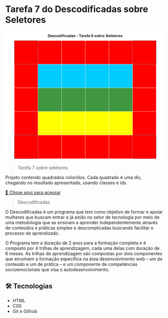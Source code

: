# Tarefa 7 do Descodificadas sobre Seletores 

![preview](./.github/preview.png)

> Tarefa 7 sobre seletores

Projeto contendo quadrados coloridos.
Cada quadrado é uma div, chegando no resultado apresentado, usando classes e ids.

[🔗 Clique aqui para acessar](https://lineeiko.github.io/descodificadas_tarefa_8_seletores/)

> Descodificadas

O Descodificadas  é um programa que tem como objetivo de formar e apoiar mulheres que buscam entrar e já estão no setor de tecnologia por meio de uma metodologia que as ensinam a aprender independentemente através de conteúdos e práticas simples e descomplicadas buscando facilitar o processo de aprendizado.

O Programa tem a duração de 2 anos para a formação completa e é composto por 4 trilhas de aprendizagem, cada uma delas com duração de 6 meses.
As trilhas de aprendizagem são compostas por dois componentes que envolvem a formação específica na área desenvolvimento web – um de conteúdo e um de prática – e um componente de competências socioemocionais que visa o autodesenvolvimento.


## 🛠 Tecnologias

- HTML
- CSS
- Git e Github
